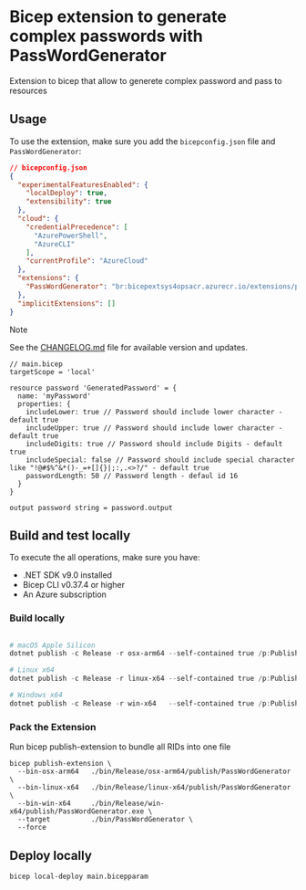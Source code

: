# Bicep extension to generate complex passwords with PassWordGenerator

Extension to bicep that allow to generete complex password and pass to resources

## Usage

To use the extension, make sure you add the `bicepconfig.json`
file and `PassWordGenerator`:

```json
// bicepconfig.json
{
  "experimentalFeaturesEnabled": {
    "localDeploy": true,
    "extensibility": true
  },
  "cloud": {
    "credentialPrecedence": [
      "AzurePowerShell",
      "AzureCLI"
    ],
    "currentProfile": "AzureCloud"
  },
  "extensions": {
    "PassWordGenerator": "br:bicepextsys4opsacr.azurecr.io/extensions/passwordgenerator:0.1.0"
  },
  "implicitExtensions": []
}
```

> [!NOTE]
> See the [CHANGELOG.md][00] file for available version and updates.

```bicep
// main.bicep
targetScope = 'local'

resource password 'GeneratedPassword' = {
  name: 'myPassword'
  properties: {
    includeLower: true // Password should include lower character - default true
    includeUpper: true // Password should include lower character - default true
    includeDigits: true // Password should include Digits - default true
    includeSpecial: false // Password should include special character like "!@#$%^&*()-_=+[]{}|;:,.<>?/" - default true
    passwordLength: 50 // Password length - defaul id 16
  }
}

output password string = password.output
```

## Build and test locally

To execute the all operations, make sure you have:

* .NET SDK v9.0 installed
* Bicep CLI v0.37.4 or higher
* An Azure subscription

### Build locally

```powershell

# macOS Apple Silicon
dotnet publish -c Release -r osx-arm64 --self-contained true /p:PublishSingleFile=true

# Linux x64
dotnet publish -c Release -r linux-x64 --self-contained true /p:PublishSingleFile=true

# Windows x64
dotnet publish -c Release -r win-x64   --self-contained true /p:PublishSingleFile=true

```

### Pack the Extension

Run bicep publish-extension to bundle all RIDs into one file

```bicep
bicep publish-extension \
  --bin-osx-arm64   ./bin/Release/osx-arm64/publish/PassWordGenerator \
  --bin-linux-x64   ./bin/Release/linux-x64/publish/PassWordGenerator \
  --bin-win-x64     ./bin/Release/win-x64/publish/PassWordGenerator.exe \
  --target          ./bin/PassWordGenerator \
  --force

```

## Deploy locally

```bicep
bicep local-deploy main.bicepparam
```

<!-- Link reference definitions -->
[00]: ./CHANGELOG.md
